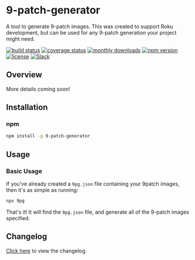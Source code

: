 # 9-patch-generator

A tool to generate 9-patch images. This was created to support Roku development, but can be used for any 9-patch generation your project might need.

[![build status](https://img.shields.io/github/workflow/status/rokucommunity/9-patch-generator/build.svg?logo=github)](https://github.com/rokucommunity/9-patch-generator/actions?query=workflow%3Abuild)
[![coverage status](https://img.shields.io/coveralls/github/rokucommunity/9-patch-generator?logo=coveralls)](https://coveralls.io/github/rokucommunity/9-patch-generator?branch=master)
[![monthly downloads](https://img.shields.io/npm/dm/9-patch-generator.svg?sanitize=true&logo=npm&logoColor=)](https://npmcharts.com/compare/9-patch-generator?minimal=true)
[![npm version](https://img.shields.io/npm/v/9-patch-generator.svg?logo=npm)](https://www.npmjs.com/package/9-patch-generator)
[![license](https://img.shields.io/npm/l/9-patch-generator.svg)](LICENSE)
[![Slack](https://img.shields.io/badge/Slack-RokuCommunity-4A154B?logo=slack)](https://join.slack.com/t/rokudevelopers/shared_invite/zt-4vw7rg6v-NH46oY7hTktpRIBM_zGvwA)

## Overview
More details coming soon!


## Installation

### npm

```bash
npm install -g 9-patch-generator
```

## Usage

### Basic Usage
If you've already created a `9pg.json` file containing your 9patch images, then it's as simple as running:
```bash
npx 9pg
```

That's it! It will find the `9pg.json` file, and generate all of the 9-patch images specified.

## Changelog
[Click here](CHANGELOG.md) to view the changelog.
